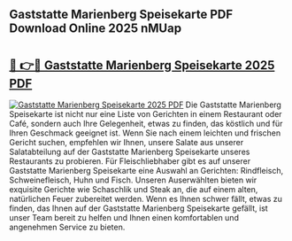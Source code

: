 ## Gaststatte Marienberg Speisekarte PDF Download Online 2025 nMUap

# <h2><a href="http://gca2pjf.nevu.top/?p=Gaststatte+Marienberg+Speisekarte">🔗 👉🔴 Gaststatte Marienberg Speisekarte 2025 PDF</a></h2>

[![Gaststatte Marienberg Speisekarte 2025 PDF](https://i.imgur.com/dBaPXMq.png)](http://gca2pjf.nevu.top/?p=Gaststatte+Marienberg+Speisekarte)
Die Gaststatte Marienberg Speisekarte ist nicht nur eine Liste von Gerichten in einem Restaurant oder Café, sondern auch Ihre Gelegenheit, etwas zu finden, das köstlich und für Ihren Geschmack geeignet ist. Wenn Sie nach einem leichten und frischen Gericht suchen, empfehlen wir Ihnen, unsere Salate aus unserer Salatabteilung auf der Gaststatte Marienberg Speisekarte unseres Restaurants zu probieren. Für Fleischliebhaber gibt es auf unserer Gaststatte Marienberg Speisekarte eine Auswahl an Gerichten: Rindfleisch, Schweinefleisch, Huhn und Fisch. Unseren Auserwählten bieten wir exquisite Gerichte wie Schaschlik und Steak an, die auf einem alten, natürlichen Feuer zubereitet werden. Wenn es Ihnen schwer fällt, etwas zu finden, das Ihnen auf der Gaststatte Marienberg Speisekarte gefällt, ist unser Team bereit zu helfen und Ihnen einen komfortablen und angenehmen Service zu bieten.
